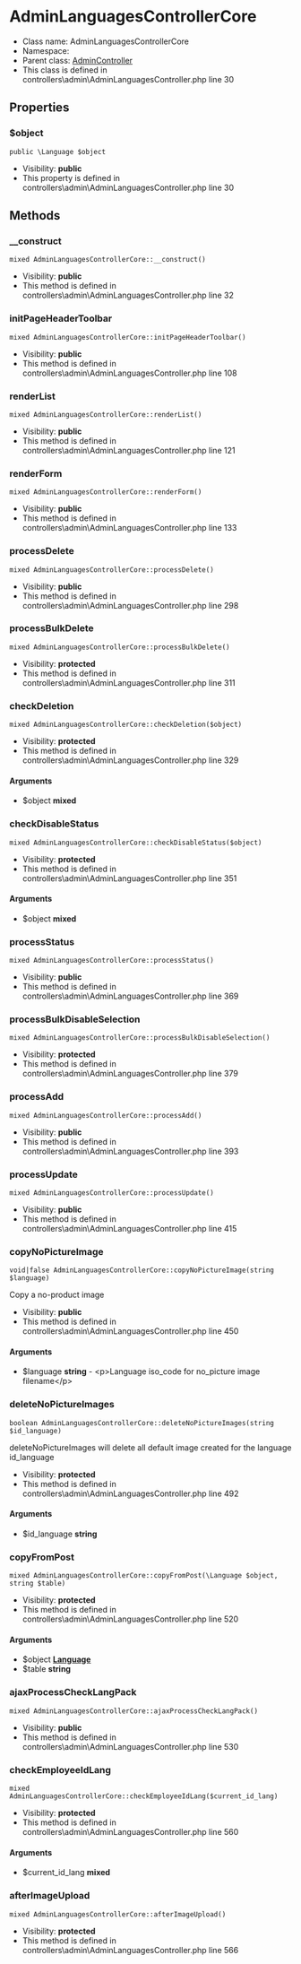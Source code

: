 AdminLanguagesControllerCore
===============






* Class name: AdminLanguagesControllerCore
* Namespace: 
* Parent class: [AdminController](AdminControllerCore)
* This class is defined in controllers\admin\AdminLanguagesController.php line 30





Properties
----------


### $object

    public \Language $object





* Visibility: **public**
* This property is defined in controllers\admin\AdminLanguagesController.php line 30


Methods
-------


### __construct

    mixed AdminLanguagesControllerCore::__construct()





* Visibility: **public**
* This method is defined in controllers\admin\AdminLanguagesController.php line 32




### initPageHeaderToolbar

    mixed AdminLanguagesControllerCore::initPageHeaderToolbar()





* Visibility: **public**
* This method is defined in controllers\admin\AdminLanguagesController.php line 108




### renderList

    mixed AdminLanguagesControllerCore::renderList()





* Visibility: **public**
* This method is defined in controllers\admin\AdminLanguagesController.php line 121




### renderForm

    mixed AdminLanguagesControllerCore::renderForm()





* Visibility: **public**
* This method is defined in controllers\admin\AdminLanguagesController.php line 133




### processDelete

    mixed AdminLanguagesControllerCore::processDelete()





* Visibility: **public**
* This method is defined in controllers\admin\AdminLanguagesController.php line 298




### processBulkDelete

    mixed AdminLanguagesControllerCore::processBulkDelete()





* Visibility: **protected**
* This method is defined in controllers\admin\AdminLanguagesController.php line 311




### checkDeletion

    mixed AdminLanguagesControllerCore::checkDeletion($object)





* Visibility: **protected**
* This method is defined in controllers\admin\AdminLanguagesController.php line 329


#### Arguments
* $object **mixed**



### checkDisableStatus

    mixed AdminLanguagesControllerCore::checkDisableStatus($object)





* Visibility: **protected**
* This method is defined in controllers\admin\AdminLanguagesController.php line 351


#### Arguments
* $object **mixed**



### processStatus

    mixed AdminLanguagesControllerCore::processStatus()





* Visibility: **public**
* This method is defined in controllers\admin\AdminLanguagesController.php line 369




### processBulkDisableSelection

    mixed AdminLanguagesControllerCore::processBulkDisableSelection()





* Visibility: **protected**
* This method is defined in controllers\admin\AdminLanguagesController.php line 379




### processAdd

    mixed AdminLanguagesControllerCore::processAdd()





* Visibility: **public**
* This method is defined in controllers\admin\AdminLanguagesController.php line 393




### processUpdate

    mixed AdminLanguagesControllerCore::processUpdate()





* Visibility: **public**
* This method is defined in controllers\admin\AdminLanguagesController.php line 415




### copyNoPictureImage

    void|false AdminLanguagesControllerCore::copyNoPictureImage(string $language)

Copy a no-product image



* Visibility: **public**
* This method is defined in controllers\admin\AdminLanguagesController.php line 450


#### Arguments
* $language **string** - &lt;p&gt;Language iso_code for no_picture image filename&lt;/p&gt;



### deleteNoPictureImages

    boolean AdminLanguagesControllerCore::deleteNoPictureImages(string $id_language)

deleteNoPictureImages will delete all default image created for the language id_language



* Visibility: **protected**
* This method is defined in controllers\admin\AdminLanguagesController.php line 492


#### Arguments
* $id_language **string**



### copyFromPost

    mixed AdminLanguagesControllerCore::copyFromPost(\Language $object, string $table)





* Visibility: **protected**
* This method is defined in controllers\admin\AdminLanguagesController.php line 520


#### Arguments
* $object **[Language](LanguageCore)**
* $table **string**



### ajaxProcessCheckLangPack

    mixed AdminLanguagesControllerCore::ajaxProcessCheckLangPack()





* Visibility: **public**
* This method is defined in controllers\admin\AdminLanguagesController.php line 530




### checkEmployeeIdLang

    mixed AdminLanguagesControllerCore::checkEmployeeIdLang($current_id_lang)





* Visibility: **protected**
* This method is defined in controllers\admin\AdminLanguagesController.php line 560


#### Arguments
* $current_id_lang **mixed**



### afterImageUpload

    mixed AdminLanguagesControllerCore::afterImageUpload()





* Visibility: **protected**
* This method is defined in controllers\admin\AdminLanguagesController.php line 566



